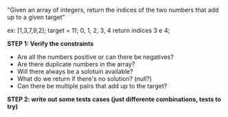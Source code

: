 "Given an array of integers, return the indices of the two numbers that add up to a given target"

ex: [1,3,7,9,2]; target = 11; 
    0, 1, 2, 3, 4
return indices 3 e 4;

**STEP 1: Verify the constraints**
- Are all the numbers positive or can there be negatives?
- Are there duplicate numbers in the array?
- Will there always be a solotuin available?
- What do we return if there's no solution? (null?)
- Can there be multiple pairs that add up to the target?

**STEP 2: write out some tests cases (just differente combinations, tests to try)**
